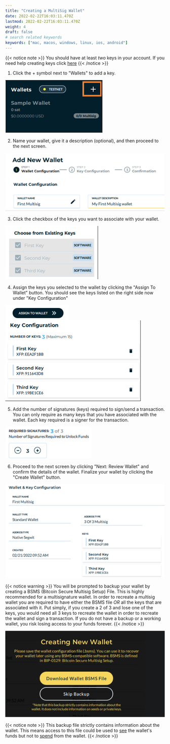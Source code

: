 ```yaml
---
title: "Creating a MultiSig Wallet"
date: 2022-02-22T16:03:11.470Z
lastmod: 2022-02-22T16:03:11.470Z
weight: 4
draft: false
# search related keywords
keywords: ["mac, macos, windows, linux, ios, android"]
---
```


{{< notice note >}}
 You should have at least *two* keys in your account. If you need help creating keys click <u>[here](/getting-started/createsoftwarekey/)</u>
{{< /notice >}}

1. Click the + symbol next to "Wallets" to add a key.

<img src = addNewWallet.png
      alt = "Wallet + button (Screenshot)"/>

2. Name your wallet, give it a description (optional), and then proceed to the next screen.

<img src = multisigWalletConfig.png
    alt = "Add wallet name and description (Screenshot)"/>

3. Click the checkbox of the keys you want to associate with your wallet.

<img src = chooseKeys.png
    alt = "Choose the keys to associate with wallet (Screenshot)"/>

4. Assign the keys you selected to the wallet by clicking the "Assign To Wallet" button. You should see the keys listed on the right side now under "Key Configuration"

<img src = assignToWallet.png
    alt = "Assign to Wallet button (Screenshot)"
    style = "float: left"/>

<img src = assignedKeys.png 
    alt = "Assigned keys (Screenshot)"
    style = "float: center"/>


5. Add the number of signatures (keys) required to sign/send a transaction. You can only require as many keys that you have associated with the wallet. Each key required is a signer for the transaction.

<img src = requiredSignatures.png
    alt = "Required signature (Screenshot)"/>

6. Proceed to the next screen by clicking "Next: Review Wallet" and confirm the details of the wallet. Finalize your wallet by clicking the "Create Wallet" button.

<img src = confirmWalletDetails.png 
    alt = "Confirm wallet details (Screenshot)"/>

{{< notice warning >}}
  You will be prompted to backup your wallet by creating a BSMS (Bitcoin Secure Multisig Setup) File. This is highly recommended for a multisignature wallet. In order to recreate a multisig wallet you are required to have either the BSMS file *OR* all the keys that are associated with it. Put simply, if you create a 2 of 3 and lose one of the keys, you would need all 3 keys to recreate the wallet in order to recreate the wallet and sign a transaction. If you do not have a backup or a working wallet, you risk losing access to your funds forever.
{{< /notice >}}

<img src = downloadBSMSFile.png 
    alt = "Download wallet backup (Screenshot)"/>

{{< notice note >}}
This backup file strictly contains information about the wallet. This means access to this file could be used to <u>see</u> the wallet's funds but not to <u>spend</u> from the wallet.
{{< /notice >}}

